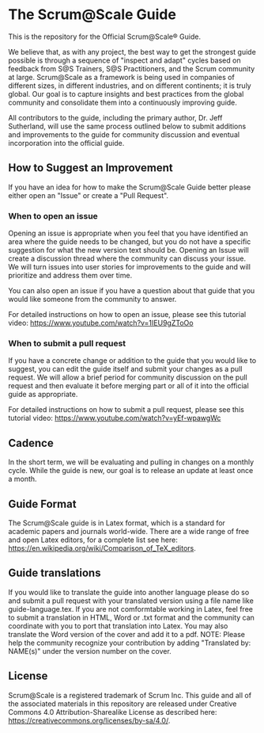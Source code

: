 # The Scrum@Scale Guide
This is the repository for the Official Scrum@Scale&reg; Guide.

We believe that, as with any project, the best way to get the strongest guide possible is through a sequence of "inspect and adapt" cycles based on feedback from S@S Trainers, S@S Practitioners, and the Scrum community at large.    Scrum@Scale as a framework is being used in companies of different sizes, in different industries, and on different continents; it is truly global.  Our goal is to capture insights and best practices from the global community and consolidate them into a continuously improving guide.

All contributors to the guide, including the primary author, Dr. Jeff Sutherland, will use the same process outlined below to submit additions and improvements to the guide for community discussion and eventual incorporation into the official guide.

## How to Suggest an Improvement

If you have an idea for how to make the Scrum@Scale Guide better please either open an "Issue" or create a "Pull Request".

### When to open an issue
Opening an issue is appropriate when you feel that you have identified an area where the guide needs to be changed, but you do not have a specific suggestion for what the new version text should be.  Opening an Issue will create a discussion thread where the community can discuss your issue.  We will turn issues into user stories for improvements to the guide and will prioritize and address them over time.

You can also open an issue if you have a question about that guide that you would like someone from the community to answer.

For detailed instructions on how to open an issue, please see this tutorial video: https://www.youtube.com/watch?v=1IEU9gZToOo

### When to submit a pull request
If you have a concrete change or addition to the guide that you would like to suggest, you can edit the guide itself and submit your changes as a pull request.  We will allow a brief period for community discussion on the pull request and then evaluate it before merging part or all of it into the official guide as appropriate.

For detailed instructions on how to submit a pull request, please see this tutorial video: https://www.youtube.com/watch?v=yEf-wpawgWc

## Cadence
In the short term, we will be evaluating and pulling in changes on a monthly cycle.  While the guide is new, our goal is to release an update at least once a month.

## Guide Format
The Scrum@Scale guide is in Latex format, which is a standard for academic papers and journals world-wide.  There are a wide range of free and open Latex editors, for a complete list see here: https://en.wikipedia.org/wiki/Comparison_of_TeX_editors.

## Guide translations
If you would like to translate the guide into another language please do so and submit a pull request with your translated version using a file name like guide-language.tex.  If you are not comformtable working in Latex, feel free to submit a translation in HTML, Word or .txt format and the community can coordinate with you to port that translation into Latex. You may also translate the Word version of the cover and add it to a pdf. NOTE: Please help the community recognize your contribution by adding "Translated by: NAME(s)" under the version number on the cover.  

## License  
Scrum@Scale is a registered trademark of Scrum Inc.  This guide and all of the associated materials in this repository are released under Creative Commons 4.0 Attribution-Sharealike License as described here: https://creativecommons.org/licenses/by-sa/4.0/.
